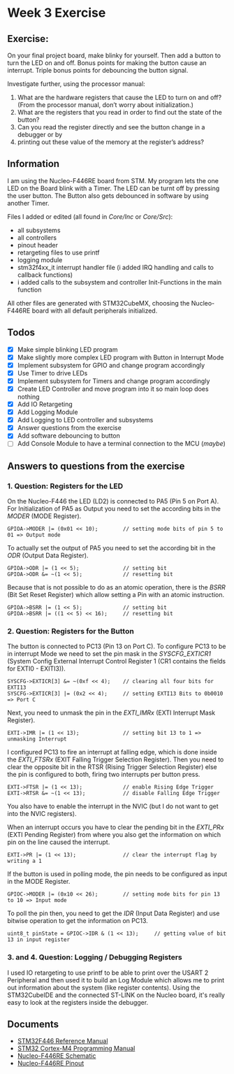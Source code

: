 # Week 3 Exercise

## Exercise:
On your final project board, make blinky for yourself. Then add a button to turn the LED on and
off. Bonus points for making the button cause an interrupt. Triple bonus points for debouncing
the button signal.

Investigate further, using the processor manual:
1. What are the hardware registers that cause the LED to turn on and off? (From the
processor manual, don’t worry about initialization.)
2. What are the registers that you read in order to find out the state of the button?
3. Can you read the register directly and see the button change in a debugger or by
4. printing out these value of the memory at the register’s address?

## Information
I am using the Nucleo-F446RE board from STM. 
My program lets the one LED on the Board blink with a Timer. 
The LED can be turnt off by pressing the user button. 
The Button also gets debounced in software by using another Timer.

Files I added or edited (all found in _Core/Inc_ or _Core/Src_):
- all subsystems
- all controllers
- pinout header
- retargeting files to use printf
- logging module
- stm32f4xx_it interrupt handler file (i added IRQ handling and calls to callback functions)
- i added calls to the subsystem and controller Init-Functions in the main function

All other files are generated with STM32CubeMX, choosing the Nucleo-F446RE board with all default peripherals initialized.

## Todos
- [x] Make simple blinking LED program
- [x] Make slightly more complex LED program with Button in Interrupt Mode
- [x] Implement subsystem for GPIO and change program accordingly
- [x] Use Timer to drive LEDs
- [x] Implement subsystem for Timers and change program accordingly
- [x] Create LED Controller and move program into it so main loop does nothing
- [x] Add IO Retargeting
- [x] Add Logging Module
- [x] Add Logging to LED controller and subsystems
- [x] Answer questions from the exercise
- [x] Add software debouncing to button
- [ ] Add Console Module to have a terminal connection to the MCU (_maybe_)

## Answers to questions from the exercise

### 1. Question: Registers for the LED
On the Nucleo-F446 the LED (LD2) is connected to PA5 (Pin 5 on Port A). 
For Initialization of PA5 as Output you need to set the according bits in the _MODER_ (MODE Register).
```
GPIOA->MODER |= (0x01 << 10);        // setting mode bits of pin 5 to 01 => Output mode
```
To actually set the output of PA5 you need to set the according bit in the _ODR_ (Output Data Register).
```
GPIOA->ODR |= (1 << 5);              // setting bit
GPIOA->ODR &= ~(1 << 5);             // resetting bit
```
Because that is not possible to do as an atomic operation, there is the _BSRR_ (Bit Set Reset Register) which allow setting a Pin with an atomic instruction.
```
GPIOA->BSRR |= (1 << 5);             // setting bit
GPIOA->BSRR |= ((1 << 5) << 16);     // resetting bit
```

### 2. Question: Registers for the Button
The button is connected to PC13 (Pin 13 on Port C).
To configure PC13 to be in interrupt Mode we need to set the pin mask in the _SYSCFG_EXTICR1_ 
(System Config External Interrupt Control Register 1 (CR1 contains the fields for EXTI0 - EXITI3)).
```
SYSCFG->EXTICR[3] &= ~(0xf << 4);    // clearing all four bits for EXTI13
SYSCFG->EXTICR[3] |= (0x2 << 4);     // setting EXTI13 Bits to 0b0010 => Port C
```
Next, you need to unmask the pin in the _EXTI_IMRx_ (EXTI Interrupt Mask Register).
```
EXTI->IMR |= (1 << 13);              // setting bit 13 to 1 => unmasking Interrupt
```
I configured PC13 to fire an interrupt at falling edge, which is done inside the _EXTI_FTSRx_ 
(EXIT Falling Trigger Selection Register). Then you need to clear the opposite bit in the RTSR (Rising Trigger Selection Register)
else the pin is configured to both, firing two interrupts per button press.
```
EXTI->FTSR |= (1 << 13);             // enable Rising Edge Trigger
EXTI->RTSR &= ~(1 << 13);            // disable Falling Edge Trigger
```
You also have to enable the interrupt in the NVIC (but I do not want to get into the NVIC registers).

When an interrupt occurs you have to clear the pending bit in the _EXTI_PRx_ (EXTI Pending Register) from where you also get the 
information on which pin on the line caused the interrupt.
```
EXTI->PR |= (1 << 13);               // clear the interrupt flag by writing a 1 
```

If the button is used in polling mode, the pin needs to be configured as input in the MODE Register. 
```
GPIOC->MODER |= (0x10 << 26);        // setting mode bits for pin 13 to 10 => Input mode
```
To poll the pin then, you need to get the _IDR_ (Input Data Register) and use bitwise operation to get the information on PC13.
```
uint8_t pinState = GPIOC->IDR & (1 << 13);     // getting value of bit 13 in input register
```

### 3. and 4. Question: Logging / Debugging Registers
I used IO retargeting to use printf to be able to print over the USART 2 Peripheral and then used it to build an Log Module which allows me to print out information about the system (like register contents).
Using the STM32CubeIDE and the connected ST-LINK on the Nucleo board, it's really easy to look at the registers inside the debugger.

## Documents
- [STM32F446 Reference Manual](https://www.st.com/resource/en/reference_manual/dm00135183-stm32f446xx-advanced-arm-based-32-bit-mcus-stmicroelectronics.pdf)
- [STM32 Cortex-M4 Programming Manual](https://www.st.com/resource/en/programming_manual/pm0214-stm32-cortexm4-mcus-and-mpus-programming-manual-stmicroelectronics.pdf)
- [Nucleo-F446RE Schematic](file:///Users/friedemann/Downloads/en.MB1136-DEFAULT-C05_Schematic.pdf)
- [Nucleo-F446RE Pinout](https://os.mbed.com/platforms/ST-Nucleo-F446RE/#nucleo-pinout)